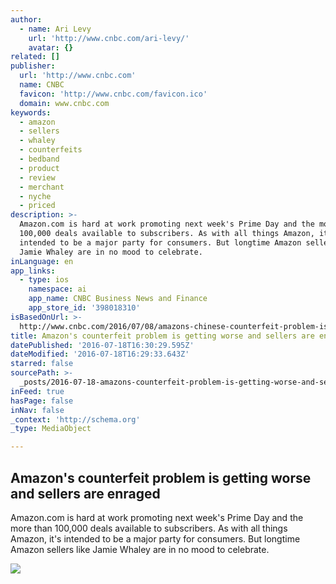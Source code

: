 ```yaml
---
author:
  - name: Ari Levy
    url: 'http://www.cnbc.com/ari-levy/'
    avatar: {}
related: []
publisher:
  url: 'http://www.cnbc.com'
  name: CNBC
  favicon: 'http://www.cnbc.com/favicon.ico'
  domain: www.cnbc.com
keywords:
  - amazon
  - sellers
  - whaley
  - counterfeits
  - bedband
  - product
  - review
  - merchant
  - nyche
  - priced
description: >-
  Amazon.com is hard at work promoting next week's Prime Day and the more than
  100,000 deals available to subscribers. As with all things Amazon, it's
  intended to be a major party for consumers. But longtime Amazon sellers like
  Jamie Whaley are in no mood to celebrate.
inLanguage: en
app_links:
  - type: ios
    namespace: ai
    app_name: CNBC Business News and Finance
    app_store_id: '398018310'
isBasedOnUrl: >-
  http://www.cnbc.com/2016/07/08/amazons-chinese-counterfeit-problem-is-getting-worse.html
title: Amazon's counterfeit problem is getting worse and sellers are enraged
datePublished: '2016-07-18T16:30:29.595Z'
dateModified: '2016-07-18T16:29:33.643Z'
starred: false
sourcePath: >-
  _posts/2016-07-18-amazons-counterfeit-problem-is-getting-worse-and-sellers-ar.md
inFeed: true
hasPage: false
inNav: false
_context: 'http://schema.org'
_type: MediaObject

---
```

<article style=""><h1>Amazon's counterfeit problem is getting worse and sellers are enraged</h1><p>Amazon.com is hard at work promoting next week's Prime Day and the more than 100,000 deals available to subscribers. As with all things Amazon, it's intended to be a major party for consumers. But longtime Amazon sellers like Jamie Whaley are in no mood to celebrate.</p><img src="http://fm.cnbc.com/applications/cnbc.com/resources/img/editorial/2015/10/30/103126098-GettyImages-94831537.1910x1000.jpg" /></article>